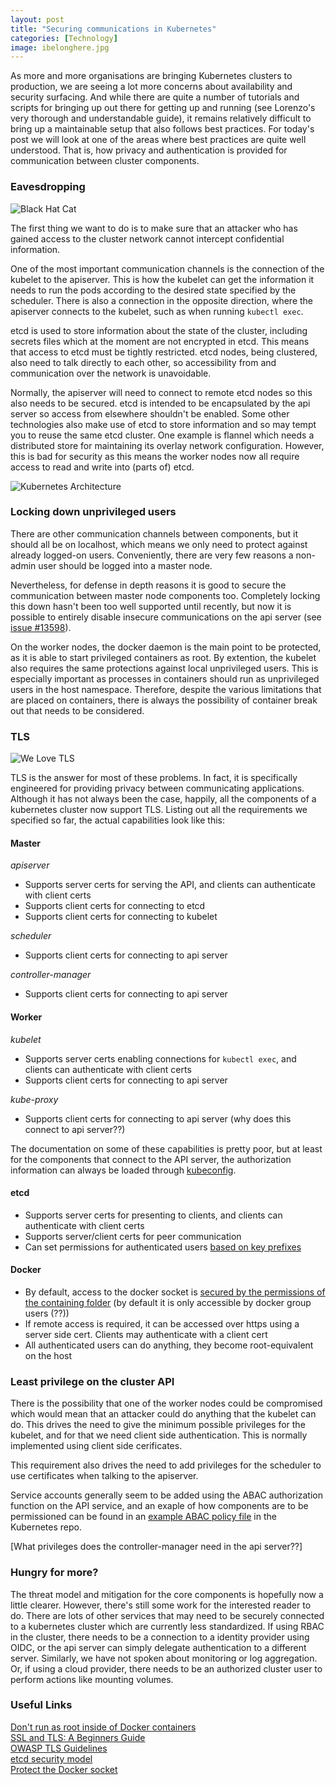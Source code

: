 ```yaml
---
layout: post
title: "Securing communications in Kubernetes"
categories: [Technology]
image: ibelonghere.jpg
---
```


As more and more organisations are bringing Kubernetes clusters to production, we are seeing a lot more concerns about availability and security surfacing. And while there are quite a number of tutorials and scripts for bringing up out there for getting up and running (see Lorenzo's very thorough and understandable guide), it remains relatively difficult to bring up a maintainable setup that also follows best practices. For today's post we will look at one of the areas where best practices are quite well understood. That is, how privacy and authentication is provided for communication between cluster components. 

<!--more-->

### Eavesdropping

 ![Black Hat Cat]({{site.url}}/img/blackhatcat.jpg)

The first thing we want to do is to make sure that an attacker who has gained access to the cluster network cannot intercept confidential information. 

One of the most important communication channels is the connection of the kubelet to the apiserver. This is how the kubelet can get the information it needs to run the pods according to the desired state specified by the scheduler. There is also a connection in the opposite direction, where the apiserver connects to the kubelet, such as when running `kubectl exec`.

etcd is used to store information about the state of the cluster, including secrets files which at the moment are not encrypted in etcd. This means that access to etcd must be tightly restricted. etcd nodes, being clustered, also need to talk directly to each other, so accessibility from and communication over the network is unavoidable. 

Normally, the apiserver will need to connect to remote etcd nodes so this also needs to be secured. etcd is intended to be encapsulated by the api server so access from elsewhere shouldn't be enabled. Some other technologies also make use of etcd to store information and so may tempt you to reuse the same etcd cluster. One example is flannel which needs a distributed store for maintaining its overlay network configuration. However, this is bad for security as this means the worker nodes now all require access to read and write into (parts of) etcd. 

![Kubernetes Architecture]({{site.url}}/img/kubernetesarchitecture.png)

### Locking down unprivileged users

There are other communication channels between components, but it should all be on localhost, which means we only need to protect against already logged-on users. Conveniently, there are very few reasons a non-admin user should be logged into a master node. 

Nevertheless, for defense in depth reasons it is good to secure the communication between master node components too. Completely locking this down hasn't been too well supported until recently, but now it is possible to entirely disable insecure communications on the api server (see [issue #13598](https://github.com/kubernetes/kubernetes/issues/13598)). 

On the worker nodes, the docker daemon is the main point to be protected, as it is able to start privileged containers as root. By extention, the kubelet also requires the same protections against local unprivileged users. This is especially important as processes in containers should run as unprivileged users in the host namespace. Therefore, despite the various limitations that are placed on containers, there is always the possibility of container break out that needs to be considered. 

### TLS 

![We Love TLS]({{site.url}}/img/welovetls.jpg)

TLS is the answer for most of these problems. In fact, it is specifically engineered for providing privacy between communicating applications. Although it has not always been the case, happily, all the components of a kubernetes cluster now support TLS. Listing out all the requirements we specified so far, the actual capabilities look like this: 

#### Master

*apiserver* 

-  Supports server certs for serving the API, and clients can authenticate with client certs
-  Supports client certs for connecting to etcd
-  Supports client certs for connecting to kubelet

*scheduler* 

-  Supports client certs for connecting to api server

*controller-manager* 

-  Supports client certs for connecting to api server 

#### Worker

*kubelet* 

-  Supports server certs enabling connections for `kubectl exec`, and clients can authenticate with client certs
-  Supports client certs for connecting to api server

*kube-proxy* 

-  Supports client certs for connecting to api server (why does this connect to api server??)

The documentation on some of these capabilities is pretty poor, but at least for the components that connect to the API server, the authorization information can always be loaded through [kubeconfig](http://kubernetes.io/docs/user-guide/kubeconfig-file/). 

#### etcd

-  Supports server certs for presenting to clients, and clients can authenticate with client certs
-  Supports server/client certs for peer communication
-  Can set permissions for authenticated users [based on key prefixes](https://coreos.com/etcd/docs/latest/auth_api.html#key-value-resources) 

#### Docker

-  By default, access to the docker socket is [secured by the permissions of the containing folder](http://man7.org/linux/man-pages/man7/unix.7.html) (by default it is only accessible by docker group users (??))
-  If remote access is required, it can be accessed over https using a server side cert. Clients may authenticate with a client cert
-  All authenticated users can do anything, they become root-equivalent on the host 

### Least privilege on the cluster API

There is the possibility that one of the worker nodes could be compromised which would mean that an attacker could do anything that the kubelet can do. This drives the need to give the minimum possible privileges for the kubelet, and for that we need client side authentication. This is normally implemented using client side cerificates. 

This requirement also drives the need to add privileges for the scheduler to use certificates when talking to the apiserver.

Service accounts generally seem to be added using the ABAC authorization function on the API service, and an exaple of how components are to be permissioned can be found in an [example ABAC policy file](https://github.com/kubernetes/kubernetes/blob/master/pkg/auth/authorizer/abac/example_policy_file.jsonl) in the Kubernetes repo.

[What privileges does the controller-manager need in the api server??]

### Hungry for more?

The threat model and mitigation for the core components is hopefully now a little clearer. However, there's still some work for the interested reader to do.  There are lots of other services that may need to be securely connected to a kubernetes cluster which are currently less standardized. If using RBAC in the cluster, there needs to be a connection to a identity provider using OIDC, or the api server can simply delegate authentication to a different server. Similarly, we have not spoken about monitoring or log aggregation. Or, if using a cloud provider, there needs to be an authorized cluster user to perform actions like mounting volumes. 

### Useful Links

[Don't run as root inside of Docker containers](http://blog.dscpl.com.au/2015/12/don-run-as-root-inside-of-docker.html)  
[SSL and TLS: A Beginners Guide](https://uk.sans.org/reading-room/whitepapers/protocols/ssl-tls-beginners-guide-1029)  
[OWASP TLS Guidelines](https://www.owasp.org/index.php/Transport_Layer_Protection_Cheat_Sheet)   
[etcd security model](https://coreos.com/etcd/docs/latest/security.html)  
[Protect the Docker socket](https://docs.docker.com/engine/security/https/)  
